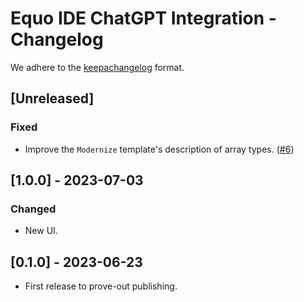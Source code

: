 # Equo IDE ChatGPT Integration - Changelog

We adhere to the [keepachangelog](https://keepachangelog.com/en/1.0.0/) format.

## [Unreleased]
### Fixed
- Improve the `Modernize` template's description of array types. ([#6](https://github.com/equodev/equo-ide-chatgpt/pull/6))

## [1.0.0] - 2023-07-03
### Changed
- New UI.

## [0.1.0] - 2023-06-23
- First release to prove-out publishing.
